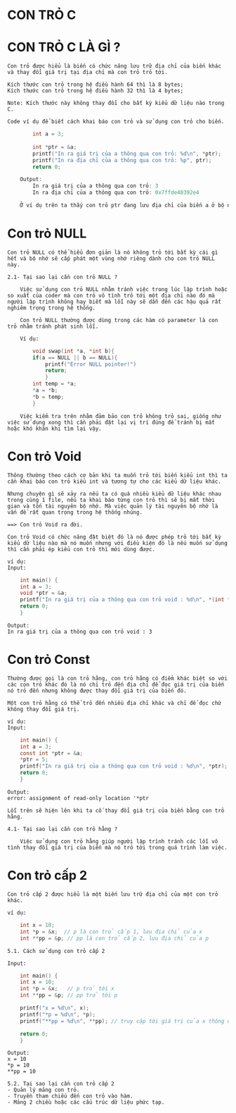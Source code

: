 # CON TRỎ C

# CON TRỎ C LÀ GÌ ?

    Con trỏ được hiểu là biến có chức năng lưu trữ địa chỉ của biến khác và thay đổi giá trị tại địa chỉ mà con trỏ trỏ tới.

    Kích thước con trỏ trong hệ điều hành 64 thì là 8 bytes;
    Kích thước con trỏ trong hệ điều hành 32 thì là 4 bytes;

    Note: Kích thước này không thay đổi cho bất kỳ kiểu dữ liệu nào trong C.

    Code ví dụ để biết cách khai báo con trỏ và sử dụng con trỏ cho biến.
~~~c
        int a = 3;
        
        int *ptr = &a;
        printf("In ra giá trị của a thông qua con trỏ: %d\n", *ptr);
        printf("In ra địa chỉ của a thông qua con trỏ: %p", ptr);
        return 0;

    Output:
        In ra giá trị của a thông qua con trỏ: 3
        In ra địa chỉ của a thông qua con trỏ: 0x7ffde40392e4

    Ở ví dụ trên ta thấy con trỏ ptr đang lưu địa chỉ của biến a ở bộ nhớ RAM và địa chỉ của a là 0x7ffde40392e4, Khi ta muốn xuất giá trị của a thì ta chỉ cần dùng cú pháp *ptr.
~~~
# Con trỏ NULL 

    Con trỏ NULL có thể hiểu đơn giản là nó không trỏ tới bất kỳ cái gì hết và bộ nhớ sẽ cấp phát một vùng nhớ riêng dành cho con trỏ NULL này.

    2.1- Tại sao lại cần con trỏ NULL ?

        Việc sử dụng con trỏ NULL nhằm tránh việc trong lúc lập trình hoặc so xuất của coder mà con trỏ vô tình trỏ tới một địa chỉ nào đó mà người lập trình không hay biết mà lỗi này sẽ dẫn đến các hậu quả rất nghiêm trọng trong hệ thống.

        Con trỏ NULL thường được dùng trong các hàm có parameter là con trỏ nhằm tránh phát sinh lỗi.

        Ví dụ:
~~~c
        void swap(int *a, *int b){
        if(a == NULL || b == NULL){
            printf("Error NULL pointer!")
            return;
            }   
        int temp = *a;
        *a = *b;
        *b = temp;
        }
~~~
        Việc kiểm tra trên nhằm đảm bảo con trỏ không trỏ sai, giống như việc sử dụng xong thì cần phải đặt lại vị trí đúng để tránh bị mất hoặc khó khăn khi tìm lại vậy.

# Con trỏ Void

    Thông thường theo cách cơ bản khi ta muốn trỏ tới biến kiểu int thì ta cần khai báo con trỏ kiểu int và tương tự cho các kiểu dữ liệu khác.

    Nhưng chuyện gì sẽ xảy ra nếu ta có quá nhiều kiểu dữ liệu khác nhau trong cùng 1 file, nếu ta khai báo từng con trỏ thì sẽ bị mất thời gian và tốn tài nguyên bộ nhớ. Mà việc quản lý tài nguyên bộ nhớ là vấn đề rất quan trọng trong hệ thống nhúng. 

    ==> Con trỏ Void ra đời.

    Con trỏ Void có chức năng đặt biệt đó là nó được phép trỏ tới bất kỳ kiểu dữ liệu nào mà nó muốn nhưng với điều kiện đó là nếu muốn sử dụng thì cần phải ép kiểu con trỏ thì mới dùng được.

    ví dụ:
    Input:
~~~c
    int main() {
    int a = 3;
    void *ptr = &a;
    printf("In ra giá trị của a thông qua con trỏ void : %d\n", *(int *)ptr);
    return 0;
    }
~~~
    Output:
    In ra giá trị của a thông qua con trỏ void : 3

# Con trỏ Const

    Thường được gọi là con trỏ hằng, con trỏ hằng có điểm khác biệt so với các con trỏ khác đó là nó chỉ trỏ đến địa chỉ để đọc giá trị của biến nó trỏ đến nhưng không được thay đổi giá trị của biến đó.

    Một con trỏ hằng có thể trỏ đến nhiều địa chỉ khác và chỉ để đọc chứ không thay đổi giá trị.

    ví dụ:
    Input:
~~~c
    int main() {
    int a = 3;
    const int *ptr = &a;
    *ptr = 5;
    printf("In ra giá trị của a thông qua con trỏ void : %d\n", *ptr);
    return 0;
    }
~~~
    Output:
    error: assignment of read-only location '*ptr

    Lỗi trên sẽ hiện lên khi ta cố thay đổi giá trị của biến bằng con trỏ hằng.

    4.1- Tại sao lại cần con trỏ hằng ?

        Việc sử dụng con trỏ hằng giúp người lập trình tránh các lỗi vô tình thay đổi giá trị của biến mà nó trỏ tới trong quá trình làm việc.

# Con trỏ cấp 2

    Con trỏ cấp 2 được hiểu là một biến lưu trữ địa chỉ của một con trỏ khác.

    ví dụ: 
~~~c
    int x = 10;
    int *p = &x;  // p là con trỏ cấp 1, lưu địa chỉ của x
    int **pp = &p; // pp là con trỏ cấp 2, lưu địa chỉ của p
~~~
    5.1. Cách sử dụng con trỏ cấp 2

    Input:
~~~c
    int main() {
    int x = 10;
    int *p = &x;   // p trỏ tới x
    int **pp = &p; // pp trỏ tới p

    printf("x = %d\n", x);
    printf("*p = %d\n", *p);
    printf("**pp = %d\n", **pp); // truy cập tới giá trị của x thông qua pp

    return 0;
    }
~~~
    Output:
    x = 10
    *p = 10
    **pp = 10

    5.2. Tại sao lại cần con trỏ cấp 2
    - Quản lý mảng con trỏ.
    - Truyền tham chiếu đến con trỏ vào hàm.
    - Mảng 2 chiều hoặc các cấu trúc dữ liệu phức tạp.


    